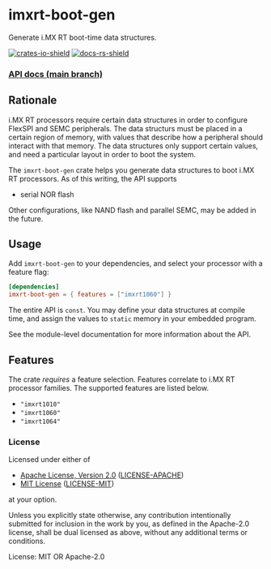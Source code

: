 # imxrt-boot-gen

Generate i.MX RT boot-time data structures.

[![crates-io-shield][]][crates-io]
[![docs-rs-shield][]][docs-rs]

[crates-io-shield]: https://img.shields.io/crates/v/imxrt-boot-gen
[crates-io]: https://crates.io/crates/imxrt-boot-gen
[docs-rs-shield]: https://docs.rs/imxrt-boot-gen/badge.svg
[docs-rs]: https://docs.rs/imxrt-boot-gen/

### [API docs (main branch)](https://imxrt-rs.github.io/imxrt-boot-gen/)

## Rationale

i.MX RT processors require certain data structures in order to configure
FlexSPI and SEMC peripherals. The data structurs must be placed
in a certain region of memory, with values that describe how a peripheral should
interact with that memory. The data structures only support certain values,
and need a particular layout in order to boot the system.

The `imxrt-boot-gen` crate helps you generate data structures to boot i.MX RT processors.
As of this writing, the API supports

- serial NOR flash

Other configurations, like NAND flash and parallel SEMC, may be added in the future.

## Usage

Add `imxrt-boot-gen` to your dependencies, and select your processor with a feature flag:

```toml
[dependencies]
imxrt-boot-gen = { features = ["imxrt1060"] }
```

The entire API is `const`. You may define your data structures at compile
time, and assign the values to `static` memory in your embedded program.

See the module-level documentation for more information about the API.

## Features

The crate *requires* a feature selection. Features correlate to i.MX RT processor families.
The supported features are listed below.

- `"imxrt1010"`
- `"imxrt1060"`
- `"imxrt1064"`

### License

Licensed under either of

- [Apache License, Version 2.0](http://www.apache.org/licenses/LICENSE-2.0) ([LICENSE-APACHE](./LICENSE-APACHE))
- [MIT License](http://opensource.org/licenses/MIT) ([LICENSE-MIT](./LICENSE-MIT))

at your option.

Unless you explicitly state otherwise, any contribution intentionally submitted
for inclusion in the work by you, as defined in the Apache-2.0 license, shall be
dual licensed as above, without any additional terms or conditions.

License: MIT OR Apache-2.0
